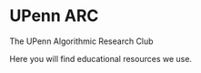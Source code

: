 UPenn ARC
=========

The UPenn Algorithmic Research Club

Here you will find educational resources we use.
